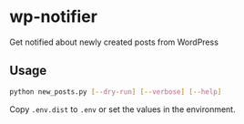 # wp-notifier
Get notified about newly created posts from WordPress


## Usage

```bash
python new_posts.py [--dry-run] [--verbose] [--help]
```

Copy `.env.dist` to `.env` or set the values in the environment.